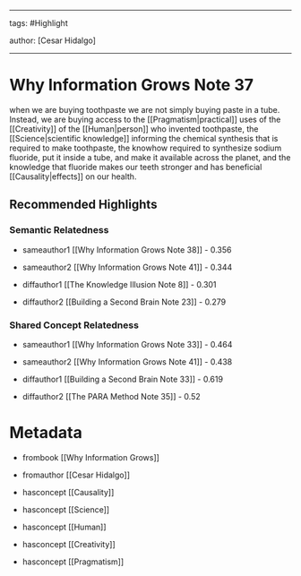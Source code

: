 




---

tags: #Highlight

author: [Cesar Hidalgo]

---
# Why Information Grows Note 37




when we are buying toothpaste we are not simply buying paste in a tube. Instead, we are buying access to the  [[Pragmatism|practical]]  uses of the  [[Creativity]]  of the  [[Human|person]]  who invented toothpaste, the  [[Science|scientific knowledge]]  informing the chemical synthesis that is required to make toothpaste, the knowhow required to synthesize sodium fluoride, put it inside a tube, and make it available across the planet, and the knowledge that fluoride makes our teeth stronger and has beneficial  [[Causality|effects]]  on our health.


## Recommended Highlights

### Semantic Relatedness


- sameauthor1 [[Why Information Grows Note 38]] - 0.356

- sameauthor2 [[Why Information Grows Note 41]] - 0.344

- diffauthor1 [[The Knowledge Illusion Note 8]] - 0.301

- diffauthor2 [[Building a Second Brain Note 23]] - 0.279
### Shared Concept Relatedness


- sameauthor1 [[Why Information Grows Note 33]] - 0.464

- sameauthor2 [[Why Information Grows Note 41]] - 0.438

- diffauthor1 [[Building a Second Brain Note 33]] - 0.619

- diffauthor2 [[The PARA Method Note 35]] - 0.52
# Metadata


- frombook [[Why Information Grows]]

- fromauthor [[Cesar Hidalgo]]

- hasconcept [[Causality]]

- hasconcept [[Science]]

- hasconcept [[Human]]

- hasconcept [[Creativity]]

- hasconcept [[Pragmatism]]